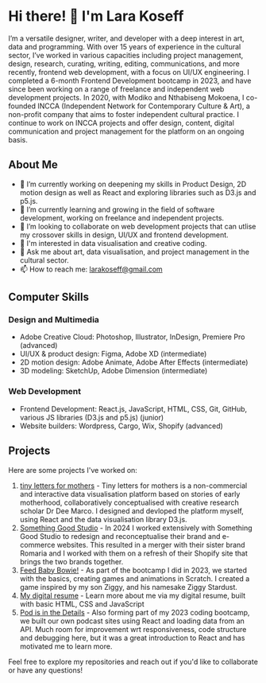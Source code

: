 # Hi there! 👋 I'm Lara Koseff

I’m a versatile designer, writer, and developer with a deep interest in art, data and programming. With over 15 years of experience in the cultural sector, I’ve worked in various capacities including project management, design, research, curating, writing, editing, communications, and more recently, frontend web development, with a focus on UI/UX engineering. I completed a 6-month Frontend Development bootcamp in 2023, and have since been working on a range of freelance and independent web development projects. In 2020, with Modiko and Nthabiseng Mokoena, I co-founded INCCA (Independent Network for Contemporary Culture & Art), a non-profit company that aims to foster independent cultural practice. I continue to work on INCCA projects and offer design, content, digital communication and project management for the platform on an ongoing basis.

## About Me

- 🔭 I’m currently working on deepening my skills in Product Design, 2D motion design as well as React and exploring libraries such as D3.js and p5.js.
- 🌱 I’m currently learning and growing in the field of software development, working on freelance and independent projects.
- 👯 I’m looking to collaborate on web development projects that can utlise my crossover skills in design, UI/UX and frontend development. 
- 🧐 I'm interested in data visualisation and creative coding.
- 💬 Ask me about art, data visualisation, and project management in the cultural sector.
- 📫 How to reach me: [larakoseff@gmail.com](mailto:larakoseff@gmail.com)

## Computer Skills

### Design and Multimedia
- Adobe Creative Cloud: Photoshop, Illustrator, InDesign, Premiere Pro (advanced)
- UI/UX & product design: Figma, Adobe XD (intermediate)
- 2D motion design: Adobe Animate, Adobe After Effects (intermediate)
- 3D modeling: SketchUp, Adobe Dimension (intermediate)


### Web Development
- Frontend Development: React.js, JavaScript, HTML, CSS, Git, GitHub, various JS libraries (D3.js and p5.js) (junior)
- Website builders: Wordpress, Cargo, Wix, Shopify (advanced)

## Projects

Here are some projects I've worked on:

1. [tiny letters for mothers](https://tinyletters.github.io/#/) - Tiny letters for mothers is a non-commercial and interactive data visualisation platform based on stories of early motherhood, collaboratively conceptualised with creative research scholar Dr Dee Marco. I designed and devloped the platform myself, using React and the data visualisation library D3.js.
2. [Something Good Studio](https://somethinggoodstudio.com/) - In 2024 I worked extensively with Something Good Studio to redesign and reconceptualise their brand and e-commerce websites. This resulted in a merger with their sister brand Romaria and I worked with them on a refresh of their Shopify site that brings the two brands together.  
3. [Feed Baby Bowie!](https://scratch.mit.edu/projects/861818624/) - As part of the bootcamp I did in 2023, we started with the basics, creating games and animations in Scratch. I created a game inspired by my son Ziggy, and his namesake Ziggy Stardust.  
4. [My digital resume](https://larakoseff.github.io/) - Learn more about me via my digital resume, built with basic HTML, CSS and JavaScript 
5. [Pod is in the Details](https://subtle-croissant-aa7f9d.netlify.app/) - Also forming part of my 2023 coding bootcamp, we built our own podcast sites using React and loading data from an API. Much room for improvement wrt responsiveness, code structure and debugging here, but it was a great introduction to React and has motivated me to learn more. 

Feel free to explore my repositories and reach out if you'd like to collaborate or have any questions!

